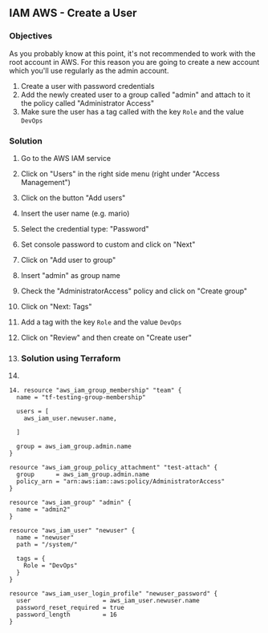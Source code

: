 ## IAM AWS - Create a User

### Objectives

As you probably know at this point, it's not recommended to work with the root account in AWS. For this reason you are going to create a new account which you'll use regularly as the admin account.

1. Create a user with password credentials
2. Add the newly created user to a group called "admin" and attach to it the policy called "Administrator Access"
3. Make sure the user has a tag called with the key `Role` and the value `DevOps`


### Solution

1. Go to the AWS IAM service
2. Click on "Users" in the right side menu (right under "Access Management")
3. Click on the button "Add users"
4. Insert the user name (e.g. mario)
5. Select the credential type: "Password"
6. Set console password to custom and click on "Next"
7. Click on "Add user to group"
8. Insert "admin" as group name
9. Check the "AdministratorAccess" policy and click on "Create group"
10. Click on "Next: Tags"
11. Add a tag with the key `Role` and the value `DevOps`
12. Click on "Review" and then create on "Create user"

13. ### Solution using Terraform
14. 
```
14. resource "aws_iam_group_membership" "team" {
  name = "tf-testing-group-membership"

  users = [
    aws_iam_user.newuser.name,

  ]

  group = aws_iam_group.admin.name
}

resource "aws_iam_group_policy_attachment" "test-attach" {
  group      = aws_iam_group.admin.name
  policy_arn = "arn:aws:iam::aws:policy/AdministratorAccess"
}

resource "aws_iam_group" "admin" {
  name = "admin2"
}

resource "aws_iam_user" "newuser" {
  name = "newuser"
  path = "/system/"

  tags = {
    Role = "DevOps"
  }
}

resource "aws_iam_user_login_profile" "newuser_password" {
  user                    = aws_iam_user.newuser.name
  password_reset_required = true
  password_length         = 16
}
```
